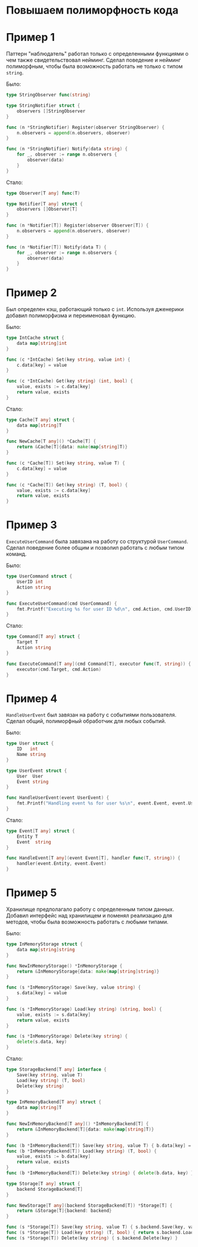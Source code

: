 # Повышаем полиморфность кода

# Пример 1

Паттерн "наблюдатель" работал только с определенными функциями о чем также свидетельствовал нейминг. Сделал поведение и нейминг полиморфным, чтобы была возможность работать не только с типом `string`.

Было:
~~~go
type StringObserver func(string)

type StringNotifier struct {
	observers []StringObserver
}

func (n *StringNotifier) Register(observer StringObserver) {
	n.observers = append(n.observers, observer)
}

func (n *StringNotifier) Notify(data string) {
	for _, observer := range n.observers {
		observer(data)
	}
}
~~~

Стало:
~~~go
type Observer[T any] func(T)

type Notifier[T any] struct {
	observers []Observer[T]
}

func (n *Notifier[T]) Register(observer Observer[T]) {
	n.observers = append(n.observers, observer)
}

func (n *Notifier[T]) Notify(data T) {
	for _, observer := range n.observers {
		observer(data)
	}
}
~~~

# Пример 2

Был определен кэш, работающий только с `int`. Используя дженерики добавил полиморфизма и переименовал функцию.

Было:
~~~go
type IntCache struct {
	data map[string]int
}

func (c *IntCache) Set(key string, value int) {
	c.data[key] = value
}

func (c *IntCache) Get(key string) (int, bool) {
	value, exists := c.data[key]
	return value, exists
}
~~~

Стало:
~~~go
type Cache[T any] struct {
	data map[string]T
}

func NewCache[T any]() *Cache[T] {
	return &Cache[T]{data: make(map[string]T)}
}

func (c *Cache[T]) Set(key string, value T) {
	c.data[key] = value
}

func (c *Cache[T]) Get(key string) (T, bool) {
	value, exists := c.data[key]
	return value, exists
}
~~~

# Пример 3

`ExecuteUserCommand` была завязана на работу со структурой `UserCommand`. Сделал поведение более общим и позволил работать с любым типом команд. 

Было:
~~~go
type UserCommand struct {
	UserID int
	Action string
}

func ExecuteUserCommand(cmd UserCommand) {
	fmt.Printf("Executing %s for user ID %d\n", cmd.Action, cmd.UserID)
}
~~~

Стало:
~~~go
type Command[T any] struct {
	Target T
	Action string
}

func ExecuteCommand[T any](cmd Command[T], executor func(T, string)) {
	executor(cmd.Target, cmd.Action)
}
~~~

# Пример 4

`HandleUserEvent` был завязан на работу с событиями пользователя. Сделал общий, полиморфный обработчик для любых событий.

Было:
~~~go
type User struct {
	ID   int
	Name string
}

type UserEvent struct {
	User  User
	Event string
}

func HandleUserEvent(event UserEvent) {
	fmt.Printf("Handling event %s for user %s\n", event.Event, event.User.Name)
}
~~~

Стало:
~~~go
type Event[T any] struct {
	Entity T
	Event  string
}

func HandleEvent[T any](event Event[T], handler func(T, string)) {
	handler(event.Entity, event.Event)
}
~~~

# Пример 5

Хранилище предполагало работу с определенным типом данных. Добавил интерфейс над хранилищем и поменял реализацию для методов, чтобы была возможность работать с любыми типами.

Было:
~~~go
type InMemoryStorage struct {
	data map[string]string
}

func NewInMemoryStorage() *InMemoryStorage {
	return &InMemoryStorage{data: make(map[string]string)}
}

func (s *InMemoryStorage) Save(key, value string) {
	s.data[key] = value
}

func (s *InMemoryStorage) Load(key string) (string, bool) {
	value, exists := s.data[key]
	return value, exists
}

func (s *InMemoryStorage) Delete(key string) {
	delete(s.data, key)
}
~~~

Стало:
~~~go
type StorageBackend[T any] interface {
	Save(key string, value T)
	Load(key string) (T, bool)
	Delete(key string)
}

type InMemoryBackend[T any] struct {
	data map[string]T
}

func NewInMemoryBackend[T any]() *InMemoryBackend[T] {
	return &InMemoryBackend[T]{data: make(map[string]T)}
}

func (b *InMemoryBackend[T]) Save(key string, value T) { b.data[key] = value }
func (b *InMemoryBackend[T]) Load(key string) (T, bool) {
	value, exists := b.data[key]
	return value, exists
}
func (b *InMemoryBackend[T]) Delete(key string) { delete(b.data, key) }

type Storage[T any] struct {
	backend StorageBackend[T]
}

func NewStorage[T any](backend StorageBackend[T]) *Storage[T] {
	return &Storage[T]{backend: backend}
}

func (s *Storage[T]) Save(key string, value T) { s.backend.Save(key, value) }
func (s *Storage[T]) Load(key string) (T, bool) { return s.backend.Load(key) }
func (s *Storage[T]) Delete(key string) { s.backend.Delete(key) }
~~~